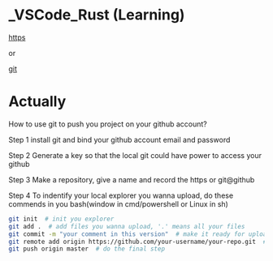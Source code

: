 # _VSCode_Rust  (Learning)

[https](https://github.com/OuyangXuanyu/_VSCode_Rust.git)

or

[git](git@github.com:OuyangXuanyu/_VSCode_Rust.git)

# Actually

How to use git to push you project on your github account?

Step 1 install git and bind your github account email and password

Step 2 Generate a key so that the local git could have power to access your github

Step 3 Make a repository, give a name and record the https or git@github

Step 4 To indentify your local explorer you wanna upload, do these commends in you bash(window in cmd/powershell or Linux in sh)

```bash
git init  # init you explorer
git add .  # add files you wanna upload, '.' means all your files
git commit -m "your comment in this version"  # make it ready for uploading
git remote add origin https://github.com/your-username/your-repo.git  # add location website
git push origin master  # do the final step
```

